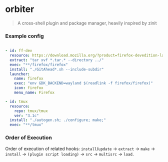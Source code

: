 # orbiter

> A cross-shell plugin and package manager, heavily inspired by zinit

### Example config

```yaml

- id: ff-dev
  resource: https://download.mozilla.org/?product=firefox-devedition-latest-ssl&os=linux64&lang=en-US
  extract: "tar xvf *.tar.* --directory ../"
  exec: "**/firefox/firefox"
  install: "./GitAhead*.sh --include-subdir"
  launcher:
    name: firefox
    exec: "env GDK_BACKEND=wayland $(readlink -f firefox/firefox)"
    icon: firefox
    menu_name: Firefox

- id: tmux
  resource:
    repo: tmux/tmux
    ver: "3.1c"
  install: "./autogen.sh; ./configure; make;"
  exec: "**/tmux"


```

### Order of Execution

Order of execution of related hooks: `install`/`update` -> `extract` -> `make` -> `install` -> `(plugin script loading)` -> `src` -> `multisrc` -> `load`.

